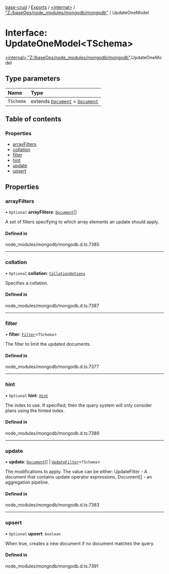 [base-crud](../README.md) / [Exports](../modules.md) / [\<internal\>](../modules/internal_.md) / ["Z:/baseOps/node\_modules/mongodb/mongodb"](../modules/internal_._Z__baseOps_node_modules_mongodb_mongodb_.md) / UpdateOneModel

# Interface: UpdateOneModel\<TSchema\>

[\<internal\>](../modules/internal_.md).["Z:/baseOps/node\_modules/mongodb/mongodb"](../modules/internal_._Z__baseOps_node_modules_mongodb_mongodb_.md).UpdateOneModel

## Type parameters

| Name | Type |
| :------ | :------ |
| `TSchema` | extends [`Document`](internal_.Document-1.md) = [`Document`](internal_.Document-1.md) |

## Table of contents

### Properties

- [arrayFilters](internal_._Z__baseOps_node_modules_mongodb_mongodb_.UpdateOneModel.md#arrayfilters)
- [collation](internal_._Z__baseOps_node_modules_mongodb_mongodb_.UpdateOneModel.md#collation)
- [filter](internal_._Z__baseOps_node_modules_mongodb_mongodb_.UpdateOneModel.md#filter)
- [hint](internal_._Z__baseOps_node_modules_mongodb_mongodb_.UpdateOneModel.md#hint)
- [update](internal_._Z__baseOps_node_modules_mongodb_mongodb_.UpdateOneModel.md#update)
- [upsert](internal_._Z__baseOps_node_modules_mongodb_mongodb_.UpdateOneModel.md#upsert)

## Properties

### arrayFilters

• `Optional` **arrayFilters**: [`Document`](internal_.Document-1.md)[]

A set of filters specifying to which array elements an update should apply.

#### Defined in

node_modules/mongodb/mongodb.d.ts:7385

___

### collation

• `Optional` **collation**: [`CollationOptions`](internal_._Z__baseOps_node_modules_mongodb_mongodb_.CollationOptions.md)

Specifies a collation.

#### Defined in

node_modules/mongodb/mongodb.d.ts:7387

___

### filter

• **filter**: [`Filter`](../modules/internal_._Z__baseOps_node_modules_mongodb_mongodb_.md#filter)\<`TSchema`\>

The filter to limit the updated documents.

#### Defined in

node_modules/mongodb/mongodb.d.ts:7377

___

### hint

• `Optional` **hint**: [`Hint`](../modules/internal_._Z__baseOps_node_modules_mongodb_mongodb_.md#hint)

The index to use. If specified, then the query system will only consider plans using the hinted index.

#### Defined in

node_modules/mongodb/mongodb.d.ts:7389

___

### update

• **update**: [`Document`](internal_.Document-1.md)[] \| [`UpdateFilter`](../modules/internal_._Z__baseOps_node_modules_mongodb_mongodb_.md#updatefilter)\<`TSchema`\>

The modifications to apply. The value can be either:
UpdateFilter<TSchema> - A document that contains update operator expressions,
Document[] - an aggregation pipeline.

#### Defined in

node_modules/mongodb/mongodb.d.ts:7383

___

### upsert

• `Optional` **upsert**: `boolean`

When true, creates a new document if no document matches the query.

#### Defined in

node_modules/mongodb/mongodb.d.ts:7391
